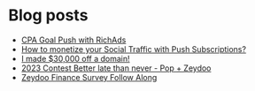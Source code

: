 # Blog posts
<!-- BLOG-POST-LIST:START -->
- [CPA Goal Push with RichAds](https://afflift.com/f/threads/cpa-goal-push-with-richads.10142/)
- [How to monetize your Social Traffic with Push Subscriptions?](https://afflift.com/f/threads/how-to-monetize-your-social-traffic-with-push-subscriptions.10271/)
- [I made $30,000 off a domain!](https://afflift.com/f/threads/i-made-30-000-off-a-domain.6490/)
- [2023 Contest Better late than never - Pop + Zeydoo](https://afflift.com/f/threads/2023-contest-better-late-than-never-pop-zeydoo.10305/)
- [Zeydoo Finance Survey Follow Along](https://afflift.com/f/threads/zeydoo-finance-survey-follow-along.10174/)
<!-- BLOG-POST-LIST:END -->
